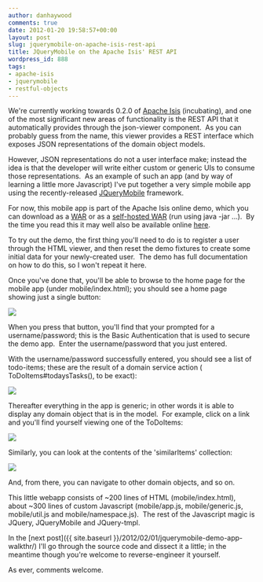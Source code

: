 ```yaml
---
author: danhaywood
comments: true
date: 2012-01-20 19:58:57+00:00
layout: post
slug: jquerymobile-on-apache-isis-rest-api
title: JQueryMobile on the Apache Isis' REST API
wordpress_id: 888
tags:
- apache-isis
- jquerymobile
- restful-objects
---
```


We're currently working towards 0.2.0 of [Apache Isis](http://incubator.apache.org/isis) (incubating), and one of the most significant new areas of functionality is the REST API that it automatically provides through the json-viewer component.  As you can probably guess from the name, this viewer provides a REST interface which exposes JSON representations of the domain object models.

However, JSON representations do not a user interface make; instead the idea is that the developer will write either custom or generic UIs to consume those representations.  As an example of such an app (and by way of learning a little more Javascript) I've put together a very simple mobile app using the recently-released [JQueryMobile](http://jquerymobile.com) framework.

<!-- more -->

For now, this mobile app is part of the Apache Isis online demo, which you can download as a [WAR](https://sites.google.com/a/haywood-associates.co.uk/restfulobjects/files/onlinedemo-webapp-0.2.0-incubating-SNAPSHOT.war) or as a [self-hosted WAR](https://sites.google.com/a/haywood-associates.co.uk/restfulobjects/files/onlinedemo-webapp-0.2.0-incubating-SNAPSHOT-jetty-console.war) (run using java -jar ...).  By the time you read this it may well also be available online [here](http://mmyco.co.uk:8180/isis-onlinedemo/).

To try out the demo, the first thing you'll need to do is to register a user through the HTML viewer, and then reset the demo fixtures to create some initial data for your newly-created user.  The demo has full documentation on how to do this, so I won't repeat it here.

Once you've done that, you'll be able to browse to the home page for the mobile app (under mobile/index.html); you should see a home page showing just a single button:

[![](http://danhaywood.files.wordpress.com/2012/01/jqm-home.png?w=173)](http://danhaywood.files.wordpress.com/2012/01/jqm-home.png)

When you press that button, you'll find that your prompted for a username/password; this is the Basic Authentication that is used to secure the demo app.  Enter the username/password that you just entered.

With the username/password successfully entered, you should see a list of todo-items; these are the result of a domain service action ( ToDoItems#todaysTasks(), to be exact):

[![](http://danhaywood.files.wordpress.com/2012/01/jqm-list.png?w=173)](http://danhaywood.files.wordpress.com/2012/01/jqm-list.png)

Thereafter everything in the app is generic; in other words it is able to display any domain object that is in the model.  For example, click on a link and you'll find yourself viewing one of the ToDoItems:

[![](http://danhaywood.files.wordpress.com/2012/01/jqm-object.png?w=173)](http://danhaywood.files.wordpress.com/2012/01/jqm-object.png)

Similarly, you can look at the contents of the 'similarItems' collection:

[![](http://danhaywood.files.wordpress.com/2012/01/jqm-collection.png?w=173)](http://danhaywood.files.wordpress.com/2012/01/jqm-collection.png)

And, from there, you can navigate to other domain objects, and so on.

This little webapp consists of ~200 lines of HTML (mobile/index.html), about ~300 lines of custom Javascript (mobile/app.js, mobile/generic.js, mobile/util.js and mobile/namespace.js).  The rest of the Javascript magic is JQuery, JQueryMobile and JQuery-tmpl.

In the [next post]({{ site.baseurl }}/2012/02/01/jquerymobile-demo-app-walkthr/) I'll go through the source code and dissect it a little; in the meantime though you're welcome to reverse-engineer it yourself.

As ever, comments welcome.

